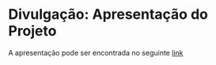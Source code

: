 # Divulgação: Apresentação do Projeto

A apresentação pode ser encontrada no seguinte [link](https://1drv.ms/p/s!Au3pZz4ON4ATk_9Uho9dmkBRxVBcyw?e=yuWsLb)
